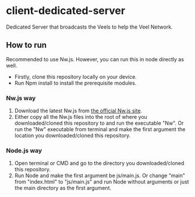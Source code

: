 # client-dedicated-server
Dedicated Server that broadcasts the Veels to help the Veel Network.

## How to run
Recommended to use Nw.js. However, you can run this in node directly as well.

- Firstly, clone this repository locally on your device.
- Run Npm install to install the prerequisite modules.

### Nw.js way
1. Download the latest Nw.js from [the official Nw.js site](https://nwjs.io/).
2. Either copy all the Nw.js files into the root of where you downloaded/cloned this repository to and run the executable "Nw". Or run the "Nw" executable from terminal and make the first argument the location you downloaded/cloned this repository.
 
### Node.js way
1. Open terminal or CMD and go to the directory you downloaded/cloned this repository.
2. Run Node and make the first argument be js/main.js. Or change "main" from "index.html" to "js/main.js" and run Node without arguments or just the main directory as the first argument.
